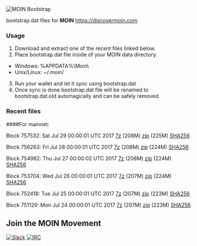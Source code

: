 ![MOIN Bootstrap](https://i.imgur.com/KjM1jMp.jpg)

bootstrap.dat files for **MOIN** https://discovermoin.com

### Usage

1. Download and extract one of the recent files linked below.
2. Place bootstrap.dat file inside of your MOIN data directory:
 - Windows: %APPDATA%\Moin\
 - Unix/Linux: ~/.moin/
3. Run your wallet and let it sync using bootstrap.dat
4. Once sync is done bootstrap.dat file will be renamed to bootstrap.dat.old automagically and can be safely removed.


### Recent files

####For mainnet:

Block 757532: Sat Jul 29 00:00:01 UTC 2017 [7z](https://transfer.sh/GwQXq/bootstrap.dat.20170729.7z) (208M) [zip](https://transfer.sh/yNhPD/bootstrap.dat.20170729.zip) (225M) [SHA256](https://transfer.sh/NnIC/sha256.txt)

Block 756263: Fri Jul 28 00:00:01 UTC 2017 [7z](https://transfer.sh/JEZXc/bootstrap.dat.20170728.7z) (208M) [zip](https://transfer.sh/S8yLE/bootstrap.dat.20170728.zip) (224M) [SHA256](https://transfer.sh/mOSAe/sha256.txt)

Block 754982: Thu Jul 27 00:00:02 UTC 2017 [7z](https://transfer.sh/Ju2Pe/bootstrap.dat.20170727.7z) (208M) [zip](https://transfer.sh/wAIlJ/bootstrap.dat.20170727.zip) (224M) [SHA256](https://transfer.sh/si2A6/sha256.txt)

Block 753704: Wed Jul 26 00:00:01 UTC 2017 [7z](https://transfer.sh/13NE3c/bootstrap.dat.20170726.7z) (207M) [zip](https://transfer.sh/yHgAl/bootstrap.dat.20170726.zip) (224M) [SHA256](https://transfer.sh/LdVlL/sha256.txt)

Block 752418: Tue Jul 25 00:00:01 UTC 2017 [7z](https://transfer.sh/4KZ3J/bootstrap.dat.20170725.7z) (207M) [zip](https://transfer.sh/bvXAa/bootstrap.dat.20170725.zip) (223M) [SHA256](https://transfer.sh/DIhiU/sha256.txt)

Block 751129: Mon Jul 24 00:00:01 UTC 2017 [7z](https://transfer.sh/Ji8ha/bootstrap.dat.20170724.7z) (207M) [zip](https://transfer.sh/x71Qv/bootstrap.dat.20170724.zip) (223M) [SHA256](https://transfer.sh/OpXRk/sha256.txt)

## Join the MOIN Movement

[![Slack](https://i.imgur.com/Xy0IEJN.png)](https://discovermoin.herokuapp.com)
[![IRC](http://i.imgur.com/amUnKGQ.png)](https://kiwiirc.com/client/irc.freenode.net/#moin-crypto)
